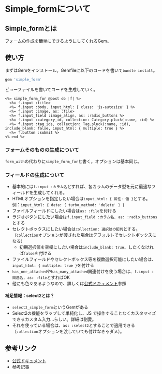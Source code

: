 # Simple_formについて

## Simple_formとは
フォームの作成を簡単にできるようにしてくれるGem。

## 使い方
まずはGemをインストール。Gemfileに以下のコードを書いて`bundle install`。
```rb
gem 'simple_form'
```

ビューファイルを書いてコードを生成していく。
```erb
<%= simple_form_for @post do |f| %>
  <%= f.input :title>
  <%= f.input :body, input_html: { class: 'js-autosize' } %>
  <%= f.input :image, as: :file>
  <%= f.input_field :image_align, as: :radio_buttons %>
  <%= f.input :category_id, collection: Category.pluck(:name, :id) %>
  <%= f.input :tag_ids, collection: Tag.pluck(:name, :id), include_blank: false, input_html: { multiple: true } %>
  <%= f.button :submit %>
<% end %>
```

### フォームそのものの生成について
`form_with`の代わりに`simple_form_for`と書く。オプションは基本同じ。

### フィールドの生成について
- 基本的には`f.input :カラム名`とすれば、各カラムのデータ型を元に最適なフィールドを生成してくれる。
- HTMLオプションを指定したい場合は`input_html: { 属性: 値 }`とする。  
  例：`input_html: { data: { turbo_method: 'delete' } }`
- ファイルフィールドにしたい場合は`as: :file`を付ける
- ラジオボタンにしたい場合は`f.input_field :カラム名, as: :radio_buttons`とする
- セレクトボックスにしたい場合は`collection: 選択肢の配列`とする。（`collection`オプションが渡された場合はデフォルトでセレクトボックスになる）
  - 初期選択値を空欄にしたい場合は`include_blank: true`、したくなければ`false`を付ける
- ファイルフィールドやセレクトボックス等を複数選択可能にしたい場合は、`input_html: { multiple: true }`を付ける
- `has_one_attached`や`has_many_attached`関連付けを使う場合は、`f.input :関連名, as: :file`とすればOK
- 他にも色々あるようなので、詳しくは[公式ドキュメント](https://github.com/heartcombo/simple_form)参照

#### 補足情報：select2とは？
- `select2_simple_form`というGemがある
- Select2の機能をラップして単純化し、JS で操作することなくカスタマイズできるカスタム入力…らしい。詳細は割愛。
- それを使っている場合は、`as: :select2`とすることで適用できる（`collection`オプションを渡していても付けなきゃダメ）。

## 参考リンク
- [公式ドキュメント](https://github.com/heartcombo/simple_form)
- [参考記事](https://opiyotan.hatenablog.com/entry/gem_simple_form)